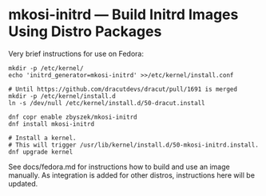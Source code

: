 # mkosi-initrd — Build Initrd Images Using Distro Packages

Very brief instructions for use on Fedora:
```
mkdir -p /etc/kernel/
echo 'initrd_generator=mkosi-initrd' >>/etc/kernel/install.conf

# Until https://github.com/dracutdevs/dracut/pull/1691 is merged
mkdir -p /etc/kernel/install.d
ln -s /dev/null /etc/kernel/install.d/50-dracut.install

dnf copr enable zbyszek/mkosi-initrd
dnf install mkosi-initrd

# Install a kernel.
# This will trigger /usr/lib/kernel/install.d/50-mkosi-initrd.install.
dnf upgrade kernel
```

See docs/fedora.md for instructions how to build and use an image manually.
As integration is added for other distros, instructions here will be updated.
